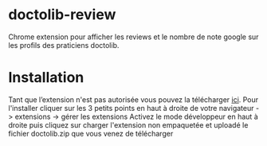 # doctolib-review
Chrome extension pour afficher les reviews et le nombre de note google sur les profils des praticiens doctolib.

# Installation
Tant que l’extension n'est pas autorisée vous pouvez la télécharger [ici](https://drive.google.com/file/d/14-zHg940tvsudWDF_k8eXA3blAzSLP85/view?usp=sharing).
Pour l'installer cliquer sur les 3 petits points en haut à droite de votre navigateur -> extensions -> gérer les extensions
Activez le mode développeur en haut à droite puis cliquez sur charger l'extension non empaquetée et uploadé le fichier doctolib.zip que vous venez de télécharger

